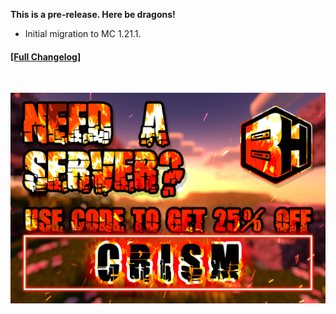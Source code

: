




**This is a pre-release. Here be dragons!**

- Initial migration to MC 1.21.1.


#### **[[Full Changelog]](https://wiki.crismpack.net/modpacks/breakneck-optimized/changelog/1.20/1.21.1#v4.1.0-beta.1)**

<br>

<p><a href='https://bisecthosting.com/CRISM'><img src='https://github.com/CrismPack/CDN/blob/main/desc/breakneck/bh.png?raw=true' width='1000' /></a></p>